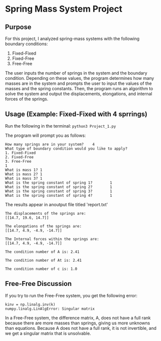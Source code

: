 # Spring Mass System Project

## Purpose
For this project, I analyzed spring-mass systems with the following boundary conditions: 
1. Fixed-Fixed
2. Fixed-Free
3. Free-Free

The user inputs the number of springs in the system and the boundary condition. Depending on these values, the program determines how many masses are in the system and prompts the user to input the values of the masses and the spring constants. Then, the program runs an algorithm to solve the system and output the displacements, elongations, and internal forces of the springs.

## Usage (Example: Fixed-Fixed with 4 sprrings)
Run the following in the terminal:
```python3 Project_1.py```

The program will prompt you as follows:
```
How many springs are in your system?    4
What type of boundary condition would you like to apply?
1. Fixed-Fixed
2. Fixed-Free
3. Free-Free
1
What is mass 1? 1
What is mass 2? 1
What is mass 3? 1
What is the spring constant of spring 1?        1
What is the spring constant of spring 2?        1
What is the spring constant of spring 3?        1
What is the spring constant of spring 4?        1
```

The results appear in anoutput file titled 'report.txt'

```
The displacements of the springs are:
[[14.7, 19.6, 14.7]]

The elongations of the springs are:
[[14.7, 4.9, -4.9, -14.7]]

The Internal forces within the springs are:
[[14.7, 4.9, -4.9, -14.7]]

The condition number of A is: 2.41

The condition number of At is: 2.41

The condition number of c is: 1.0
```

## Free-Free Discussion
If you try to run the Free-Free system, you get the following error:
```
kinv = np.linalg.inv(k)
numpy.linalg.LinAlgError: Singular matrix
```
In a Free-Free system, the difference matrix, A, does not have a full rank because there are more masses than springs, giving us more unknowns than equations. Because A does not have a full rank, it is not invertible, and we get a singular matrix that is unsolvable.
